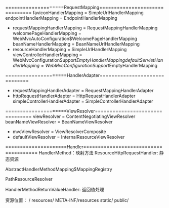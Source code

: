 ====================RequestMapping===============================
  faviconHandlerMapping = SimpleUrlHandlerMapping
  endpointHandlerMapping = EndpointHandlerMapping
* requestMappingHandlerMapping = RequestMappingHandlerMapping
  welcomePageHandlerMapping = WebMvcAutoConfiguration$WelcomePageHandlerMapping
  beanNameHandlerMapping = BeanNameUrlHandlerMapping
* resourceHandlerMapping = SimpleUrlHandlerMapping
  viewControllerHandlerMapping = WebMvcConfigurationSupport$EmptyHandlerMapping
  defaultServletHandlerMapping = WebMvcConfigurationSupport$EmptyHandlerMapping

=====================HandlerAdapter==============================
* requestMappingHandlerAdapter = RequestMappingHandlerAdapter
* httpRequestHandlerAdapter = HttpRequestHandlerAdapter
simpleControllerHandlerAdapter = SimpleControllerHandlerAdapter

=====================ViewResolver================================
  viewResolver = ContentNegotiatingViewResolver
  beanNameViewResolver = BeanNameViewResolver
* mvcViewResolver = ViewResolverComposite
* defaultViewResolver = InternalResourceViewResolver


=====================Handler======================================
HandlerMethod：映射方法
ResourceHttpRequestHandler: 静态资源


AbstractHandlerMethodMapping$MappingRegistry 

PathResourceResolver

HandlerMethodReturnValueHandler: 返回值处理

资源位置：
/
resources/
META-INF/resources
static/
public/